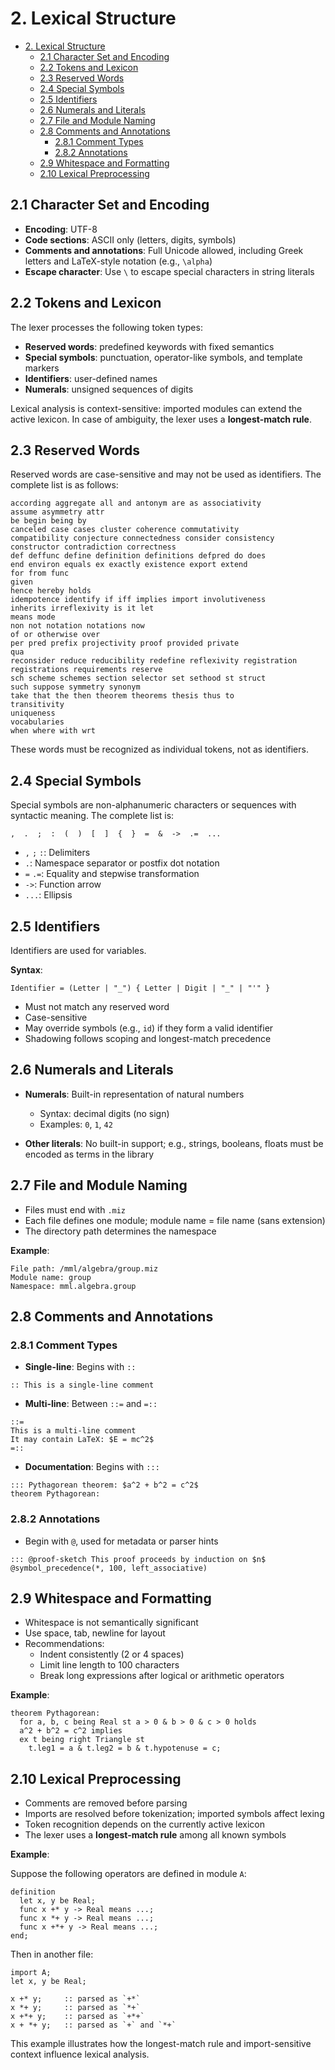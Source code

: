 # 2. Lexical Structure

- [2. Lexical Structure](#2-lexical-structure)
  - [2.1 Character Set and Encoding](#21-character-set-and-encoding)
  - [2.2 Tokens and Lexicon](#22-tokens-and-lexicon)
  - [2.3 Reserved Words](#23-reserved-words)
  - [2.4 Special Symbols](#24-special-symbols)
  - [2.5 Identifiers](#25-identifiers)
  - [2.6 Numerals and Literals](#26-numerals-and-literals)
  - [2.7 File and Module Naming](#27-file-and-module-naming)
  - [2.8 Comments and Annotations](#28-comments-and-annotations)
    - [2.8.1 Comment Types](#281-comment-types)
    - [2.8.2 Annotations](#282-annotations)
  - [2.9 Whitespace and Formatting](#29-whitespace-and-formatting)
  - [2.10 Lexical Preprocessing](#210-lexical-preprocessing)

## 2.1 Character Set and Encoding

* **Encoding**: UTF-8
* **Code sections**: ASCII only (letters, digits, symbols)
* **Comments and annotations**: Full Unicode allowed, including Greek letters and LaTeX-style notation (e.g., `\alpha`)
* **Escape character**: Use `\` to escape special characters in string literals

## 2.2 Tokens and Lexicon

The lexer processes the following token types:

* **Reserved words**: predefined keywords with fixed semantics
* **Special symbols**: punctuation, operator-like symbols, and template markers
* **Identifiers**: user-defined names
* **Numerals**: unsigned sequences of digits

Lexical analysis is context-sensitive: imported modules can extend the active lexicon. In case of ambiguity, the lexer uses a **longest-match rule**.

## 2.3 Reserved Words

Reserved words are case-sensitive and may not be used as identifiers. The complete list is as follows:

```mizar
according aggregate all and antonym are as associativity
assume asymmetry attr
be begin being by
canceled case cases cluster coherence commutativity
compatibility conjecture connectedness consider consistency
constructor contradiction correctness
def deffunc define definition definitions defpred do does
end environ equals ex exactly existence export extend
for from func
given
hence hereby holds
idempotence identify if iff implies import involutiveness
inherits irreflexivity is it let
means mode
non not notation notations now
of or otherwise over
per pred prefix projectivity proof provided private
qua
reconsider reduce reducibility redefine reflexivity registration
registrations requirements reserve
sch scheme schemes section selector set sethood st struct
such suppose symmetry synonym
take that the then theorem theorems thesis thus to
transitivity
uniqueness
vocabularies
when where with wrt
```

These words must be recognized as individual tokens, not as identifiers.

## 2.4 Special Symbols

Special symbols are non-alphanumeric characters or sequences with syntactic meaning. The complete list is:

```mizar
,  .  ;  :  (  )  [  ]  {  }  =  &  ->  .=  ...
```

* `,` `;` `:`: Delimiters
* `.`: Namespace separator or postfix dot notation
* `=` `.=`: Equality and stepwise transformation
* `->`: Function arrow
* `...`: Ellipsis

## 2.5 Identifiers

Identifiers are used for variables.

**Syntax**:

```bnf
Identifier = (Letter | "_") { Letter | Digit | "_" | "'" }
```

* Must not match any reserved word
* Case-sensitive
* May override symbols (e.g., `id`) if they form a valid identifier
* Shadowing follows scoping and longest-match precedence

## 2.6 Numerals and Literals

* **Numerals**: Built-in representation of natural numbers

  * Syntax: decimal digits (no sign)
  * Examples: `0`, `1`, `42`
* **Other literals**: No built-in support; e.g., strings, booleans, floats must be encoded as terms in the library

## 2.7 File and Module Naming

* Files must end with `.miz`
* Each file defines one module; module name = file name (sans extension)
* The directory path determines the namespace

**Example**:

```
File path: /mml/algebra/group.miz
Module name: group
Namespace: mml.algebra.group
```

## 2.8 Comments and Annotations

### 2.8.1 Comment Types

* **Single-line**: Begins with `::`

```mizar
:: This is a single-line comment
```

* **Multi-line**: Between `::=` and `=::`

```mizar
::=
This is a multi-line comment
It may contain LaTeX: $E = mc^2$
=::
```

* **Documentation**: Begins with `:::`

```mizar
::: Pythagorean theorem: $a^2 + b^2 = c^2$
theorem Pythagorean:
```

### 2.8.2 Annotations

* Begin with `@`, used for metadata or parser hints

```mizar
::: @proof-sketch This proof proceeds by induction on $n$
@symbol_precedence(*, 100, left_associative)
```

## 2.9 Whitespace and Formatting

* Whitespace is not semantically significant
* Use space, tab, newline for layout
* Recommendations:
  * Indent consistently (2 or 4 spaces)
  * Limit line length to 100 characters
  * Break long expressions after logical or arithmetic operators

**Example**:

```mizar
theorem Pythagorean:
  for a, b, c being Real st a > 0 & b > 0 & c > 0 holds
  a^2 + b^2 = c^2 implies
  ex t being right Triangle st
    t.leg1 = a & t.leg2 = b & t.hypotenuse = c;
```

## 2.10 Lexical Preprocessing

* Comments are removed before parsing
* Imports are resolved before tokenization; imported symbols affect lexing
* Token recognition depends on the currently active lexicon
* The lexer uses a **longest-match rule** among all known symbols

**Example**:

Suppose the following operators are defined in module `A`:

```mizar
definition
  let x, y be Real;
  func x +* y -> Real means ...;
  func x *+ y -> Real means ...;
  func x +*+ y -> Real means ...;
end;
```

Then in another file:

```mizar
import A;
let x, y be Real;

x +* y;     :: parsed as `+*`
x *+ y;     :: parsed as `*+`
x +*+ y;    :: parsed as `+*+`
x + *+ y;   :: parsed as `+` and `*+`
```

This example illustrates how the longest-match rule and import-sensitive context influence lexical analysis.
